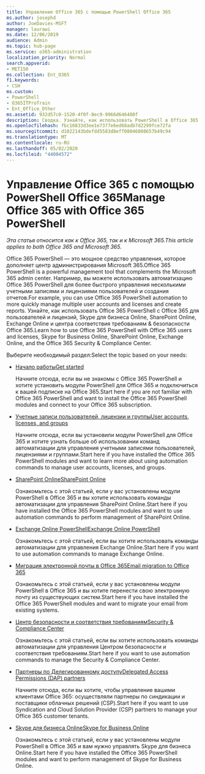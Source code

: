 ```yaml
---
title: Управление Office 365 с помощью PowerShell Office 365
ms.author: josephd
author: JoeDavies-MSFT
manager: laurawi
ms.date: 12/06/2019
audience: Admin
ms.topic: hub-page
ms.service: o365-administration
localization_priority: Normal
search.appverid:
- MET150
ms.collection: Ent_O365
f1.keywords:
- CSH
ms.custom:
- PowerShell
- O365ITProTrain
- Ent_Office_Other
ms.assetid: 932d57c0-1520-4f0f-8ec9-9966d646480f
description: Сводка. Узнайте, как использовать PowerShell в Office 365 с пользователями и лицензиями Office 365, Skype для бизнеса Online, SharePoint Online, Exchange Online и Центром безопасности и соответствия требованиям Office 365.
ms.openlocfilehash: fbc10833d3ee1e7377e6ed68adb7d2299fce72fa
ms.sourcegitcommit: d1022143bdefdd5583d8eff08046808657b49c94
ms.translationtype: MT
ms.contentlocale: ru-RU
ms.lasthandoff: 05/02/2020
ms.locfileid: "44004572"
---
```

# <a name="manage-office-365-with-office-365-powershell"></a><span data-ttu-id="317b3-103">Управление Office 365 с помощью PowerShell Office 365</span><span class="sxs-lookup"><span data-stu-id="317b3-103">Manage Office 365 with Office 365 PowerShell</span></span>

<span data-ttu-id="317b3-104">*Эта статья относится как к Office 365, так и к Microsoft 365.*</span><span class="sxs-lookup"><span data-stu-id="317b3-104">*This article applies to both Office 365 and Microsoft 365.*</span></span>

<span data-ttu-id="317b3-105">Office 365 PowerShell — это мощное средство управления, которое дополняет центр администрирования Microsoft 365.</span><span class="sxs-lookup"><span data-stu-id="317b3-105">Office 365 PowerShell is a powerful management tool that complements the Microsoft 365 admin center.</span></span> <span data-ttu-id="317b3-106">Например, вы можете использовать автоматизацию Office 365 PowerShell для более быстрого управления несколькими учетными записями и лицензиями пользователей и создания отчетов.</span><span class="sxs-lookup"><span data-stu-id="317b3-106">For example, you can use Office 365 PowerShell automation to more quickly manage multiple user accounts and licenses and create reports.</span></span> <span data-ttu-id="317b3-107">Узнайте, как использовать Office 365 PowerShell с Office 365 для пользователей и лицензий, Skype для бизнеса Online, SharePoint Online, Exchange Online и центра соответствия требованиям & безопасности Office 365.</span><span class="sxs-lookup"><span data-stu-id="317b3-107">Learn how to use Office 365 PowerShell with Office 365 users and licenses, Skype for Business Online, SharePoint Online, Exchange Online, and the Office 365 Security & Compliance Center.</span></span>
  
<span data-ttu-id="317b3-108">Выберите необходимый раздел:</span><span class="sxs-lookup"><span data-stu-id="317b3-108">Select the topic based on your needs:</span></span>
  
- [<span data-ttu-id="317b3-109">Начало работы</span><span class="sxs-lookup"><span data-stu-id="317b3-109">Get started</span></span>](getting-started-with-office-365-powershell.md)

    <span data-ttu-id="317b3-110">Начните отсюда, если вы не знакомы с Office 365 PowerShell и хотите установить модули PowerShell для Office 365 и подключиться к вашей подписке на Office 365.</span><span class="sxs-lookup"><span data-stu-id="317b3-110">Start here if you are not familiar with Office 365 PowerShell and want to install the Office 365 PowerShell modules and connect to your Office 365 subscription.</span></span>

- [<span data-ttu-id="317b3-111">Учетные записи пользователей, лицензии и группы</span><span class="sxs-lookup"><span data-stu-id="317b3-111">User accounts, licenses, and groups</span></span>](manage-user-accounts-and-licenses-with-office-365-powershell.md)

    <span data-ttu-id="317b3-112">Начните отсюда, если вы установили модули PowerShell для Office 365 и хотите узнать больше об использовании команд автоматизации для управления учетными записями пользователей, лицензиями и группами.</span><span class="sxs-lookup"><span data-stu-id="317b3-112">Start here if you have installed the Office 365 PowerShell modules and want to learn more about using automation commands to manage user accounts, licenses, and groups.</span></span>

- [<span data-ttu-id="317b3-113">SharePoint Online</span><span class="sxs-lookup"><span data-stu-id="317b3-113">SharePoint Online</span></span>](https://docs.microsoft.com/office365/enterprise/powershell/manage-sharepoint-online-with-office-365-powershell)

    <span data-ttu-id="317b3-114">Ознакомьтесь с этой статьей, если у вас установлены модули PowerShell в Office 365 и вы хотите использовать команды автоматизации для управления SharePoint Online.</span><span class="sxs-lookup"><span data-stu-id="317b3-114">Start here if you have installed the Office 365 PowerShell modules and want to use automation commands to perform management of SharePoint Online.</span></span>

- [<span data-ttu-id="317b3-115">Exchange Online PowerShell</span><span class="sxs-lookup"><span data-stu-id="317b3-115">Exchange Online PowerShell</span></span>](https://docs.microsoft.com/powershell/exchange/exchange-online/exchange-online-powershell)

    <span data-ttu-id="317b3-116">Ознакомьтесь с этой статьей, если вы хотите использовать команды автоматизации для управления Exchange Online.</span><span class="sxs-lookup"><span data-stu-id="317b3-116">Start here if you want to use automation commands to manage Exchange Online.</span></span>

- [<span data-ttu-id="317b3-117">Миграция электронной почты в Office 365</span><span class="sxs-lookup"><span data-stu-id="317b3-117">Email migration to Office 365</span></span>](use-powershell-for-email-migration-to-office-365.md)

    <span data-ttu-id="317b3-118">Ознакомьтесь с этой статьей, если у вас установлены модули PowerShell в Office 365 и вы хотите перенести свою электронную почту из существующих систем.</span><span class="sxs-lookup"><span data-stu-id="317b3-118">Start here if you have installed the Office 365 PowerShell modules and want to migrate your email from existing systems.</span></span>

- [<span data-ttu-id="317b3-119">Центр безопасности и соответствия требованиям</span><span class="sxs-lookup"><span data-stu-id="317b3-119">Security & Compliance Center</span></span>](https://docs.microsoft.com/powershell/exchange/office-365-scc/office-365-scc-powershell)

    <span data-ttu-id="317b3-120">Ознакомьтесь с этой статьей, если вы хотите использовать команды автоматизации для управления Центром безопасности и соответствия требованиям.</span><span class="sxs-lookup"><span data-stu-id="317b3-120">Start here if you want to use automation commands to manage the Security & Compliance Center.</span></span>

- [<span data-ttu-id="317b3-121">Партнеры по Делегированному доступу</span><span class="sxs-lookup"><span data-stu-id="317b3-121">Delegated Access Permissions (DAP) partners</span></span>](manage-office-365-with-windows-powershell-for-delegated-access-permissions-dap-p.md)

    <span data-ttu-id="317b3-122">Начните отсюда, если вы хотите, чтобы управление вашими клиентами Office 365: осуществляли партнеры по синдикации и поставщики облачных решений (CSP).</span><span class="sxs-lookup"><span data-stu-id="317b3-122">Start here if you want to use Syndication and Cloud Solution Provider (CSP) partners to manage your Office 365 customer tenants.</span></span>

- [<span data-ttu-id="317b3-123">Skype для бизнеса Online</span><span class="sxs-lookup"><span data-stu-id="317b3-123">Skype for Business Online</span></span>](manage-skype-for-business-online-with-office-365-powershell.md)

    <span data-ttu-id="317b3-124">Ознакомьтесь с этой статьей, если у вас установлены модули PowerShell в Office 365 и вам нужно управлять Skype для бизнеса Online.</span><span class="sxs-lookup"><span data-stu-id="317b3-124">Start here if you have installed the Office 365 PowerShell modules and want to perform management of Skype for Business Online.</span></span>
